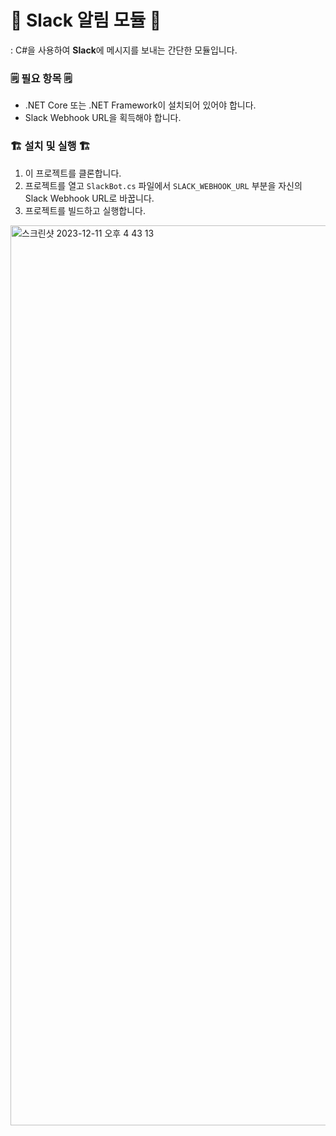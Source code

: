 # 🔔 Slack 알림 모듈 🔔

: C#을 사용하여 **Slack**에 메시지를 보내는 간단한 모듈입니다.

### 🗒 필요 항목 🗒

- .NET Core 또는 .NET Framework이 설치되어 있어야 합니다.
- Slack Webhook URL을 획득해야 합니다.

###  🏗 설치 및 실행 🏗

1. 이 프로젝트를 클론합니다.
2. 프로젝트를 열고 `SlackBot.cs` 파일에서 `SLACK_WEBHOOK_URL` 부분을 자신의 Slack Webhook URL로 바꿉니다.
3. 프로젝트를 빌드하고 실행합니다.

<img width="1440" alt="스크린샷 2023-12-11 오후 4 43 13" src="https://github.com/wkjung0624/slack-notice-bot-with-csharp/assets/35141349/2bf1cad9-40fe-41d3-b59d-a09662ba7f5e">
